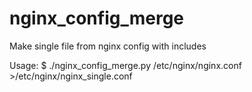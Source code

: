 # nginx_config_merge
Make single file from nginx config with includes

Usage: $ ./nginx_config_merge.py /etc/nginx/nginx.conf >/etc/nginx/nginx_single.conf

